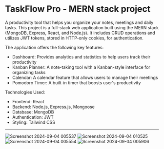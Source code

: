 # TaskFlow Pro - MERN stack project
A productivity tool that helps you organize your notes, meetings and daily tasks.
This project is a full-stack web application built using the MERN stack (MongoDB, Express, React, and Node.js). It includes CRUD operations and utilizes JWT tokens, stored in HTTP-only cookies, for authentication.

The application offers the following key features:
  - Dashboard: Provides analytics and statistics to help users track their productivity
  - Kanban Planner: A note-taking tool with a Kanban-style interface for organizing tasks
  - Calendar: A calendar feature that allows users to manage their meetings
  - Pomodoro Timer: A built-in timer that boosts user's productivity

Technologies Used:
  - Frontend: React
  - Backend: Node.js, Express.js, Mongoose
  - Database: MongoDB
  - Authentication: JWT
  - Styling: Tailwind CSS
<hr/>

![Screenshot 2024-09-04 005537](https://github.com/user-attachments/assets/30a98293-ab51-4691-997f-41512a168b45)
![Screenshot 2024-09-04 010525](https://github.com/user-attachments/assets/f9d8d9aa-b36f-420e-8ca0-c856e3033677)
![Screenshot 2024-09-04 005554](https://github.com/user-attachments/assets/635d0f82-aaa1-4b67-b24c-2f9eadcea915)
![Screenshot 2024-09-04 005906](https://github.com/user-attachments/assets/64246ec0-37b5-44c1-ba5e-78dcc6ccc50b)
